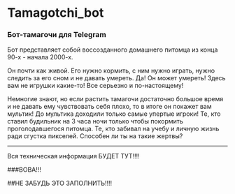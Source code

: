 # Tamagotchi_bot

### Бот-тамагочи для Telegram
Бот представляет собой воссозданного домашнего питомца из конца 90-х - начала 2000-х. 

Он почти как живой. Его нужно кормить, с ним нужно играть, нужно следить за его сном и не давать умереть. Да! Он может умереть! Здесь вам не игрушки какие-то! Все серьезно и по-настоящему!

Немногие знают, но если растить тамагочи достаточно большое время и не давать ему чувствовать себя плохо, то в итоге он покажет вам мультик! До мультика доходили только самые упертые игроки! Те, кто ставил будильник на 3 часа ночи только чтобы покормить проголодавшегося питомца. Те, кто забивал на учебу и личную жизнь ради сгустка пикселей. Способен ли ты на такие жертвы?

---
Вся техническая информация БУДЕТ ТУТ!!!!

###ВОВА!!! 

##НЕ ЗАБУДЬ ЭТО ЗАПОЛНИТЬ!!!!
